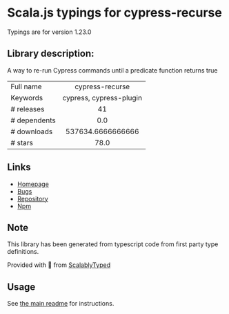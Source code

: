 
# Scala.js typings for cypress-recurse

Typings are for version 1.23.0

## Library description:
A way to re-run Cypress commands until a predicate function returns true

|                    |                 |
| ------------------ | :-------------: |
| Full name          | cypress-recurse |
| Keywords           | cypress, cypress-plugin |
| # releases         | 41 |
| # dependents       | 0.0 |
| # downloads        | 537634.6666666666 |
| # stars            | 78.0 |

## Links
- [Homepage](https://github.com/bahmutov/cypress-recurse#readme)
- [Bugs](https://github.com/bahmutov/cypress-recurse/issues)
- [Repository](https://github.com/bahmutov/cypress-recurse)
- [Npm](https://www.npmjs.com/package/cypress-recurse)
    


## Note
This library has been generated from typescript code from first party type definitions.

Provided with :purple_heart: from [ScalablyTyped](https://github.com/oyvindberg/ScalablyTyped)

## Usage
See [the main readme](../../readme.md) for instructions.


